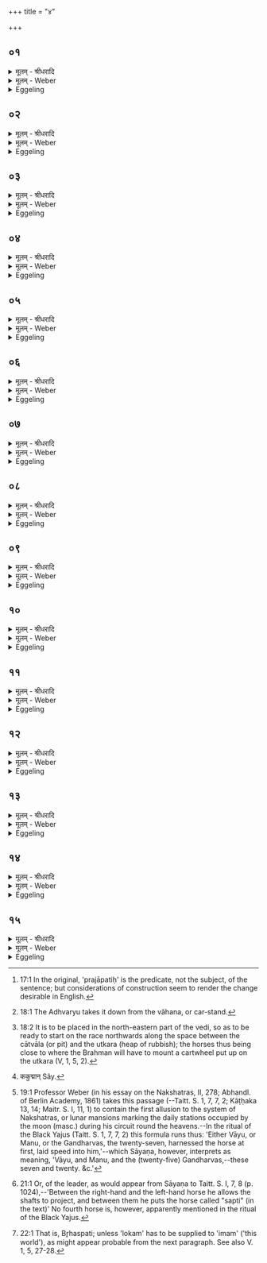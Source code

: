 +++
title = "४"

+++


##  ०१
<details><summary>मूलम् - श्रीधरादि</summary>

तं वै मा᳘ध्यन्दिने स᳘वने ऽभि᳘षिञ्चति॥  
मा᳘ध्यन्दिने स᳘वन ऽआजिं᳘ धावन्त्येष वै᳘ प्रजा᳘पतिर्य᳘ एष᳘ यज्ञ᳘स्ताय᳘ते य᳘स्मादिमाः᳘ प्रजाः प्र᳘जाता ऽएत᳘म्वेवा᳘प्येतर्ह्य᳘नु प्र᳘जायन्ते त᳘न्मध्यत᳘ ऽए᳘वैत᳘त्प्रजा᳘पतिमु᳘ज्जयति॥
</details>

<details><summary>मूलम् - Weber</summary>

तं वै मा᳘ध्यन्दिने स᳘वने ऽभि᳘षिञ्चति॥  
मा᳘ध्यन्दिने स᳘वन आजिं᳘ धावन्त्येष वै᳘ प्रजा᳘पतिर्य᳘ एष᳘ यज्ञ᳘स्ताय᳘ते य᳘स्मादिमाः᳘ प्रजाः प्र᳘जाता एत᳘म्वेवा᳘प्येतर्ह्य᳘नु प्र᳘जायन्ते त᳘न्मध्यत᳘ एॗवैत᳘त्प्रजा᳘पतिमु᳘ज्जयति॥
</details>

<details><summary>Eggeling</summary>

1. At the midday Soma-feast he consecrates (the Sacrificer) by sprinkling; and at the midday Soma-feast they run a race; for, verily, Prajāpati is that sacrifice [^egg_58] which is here performed, and from which these creatures have been produced,--and indeed, they are even now produced after this one: thus he thereby wins Prajāpati in the very centre (of the sacrifice).

[^egg_58]: 17:1 In the original, 'prajāpatiḥ' is the predicate, not the subject, of the sentence; but considerations of construction seem to render the change desirable in English.
</details>

##  ०२
<details><summary>मूलम् - श्रीधरादि</summary>

(त्य᳘) अ᳘गृहीते माहेन्द्रे᳘॥  
(न्द्र᳘ ऽ) एष वा ऽइ᳘न्द्रस्य नि᳘ष्केवल्यो ग्र᳘हो य᳘न्माहेन्द्रो᳘ ऽप्यस्यैतन्नि᳘ष्केव᳘ल्यमेव[[!!]] स्तोत्रं नि᳘ष्केवल्यᳫँ᳭ शस्त्रमि᳘न्द्रो वै य᳘जमानस्त᳘देनᳫँ᳭ स्व᳘ ऽए᳘वाय᳘तने ऽभि᳘षिञ्चति त᳘स्माद᳘गृहीते माहेन्द्रे᳘[[!!]]॥
</details>

<details><summary>मूलम् - Weber</summary>

अ᳘गृहीते माहेन्द्रे᳟॥  
एष वा इ᳘न्द्रस्य नि᳘ष्केवल्यो ग्र᳘हो य᳘न्माहेन्द्रो᳘ ऽप्यस्यैतन्नि᳘ष्केवल्यमेव᳘ स्तोत्रं नि᳘ष्केवल्यं शस्त्रमि᳘न्द्रो वै य᳘जमानस्त᳘देनᳫं स्व᳘ एॗवाय᳘तने ऽभि᳘षिञ्चति त᳘स्मादगृहीते मा᳘हेन्द्रे॥
</details>

<details><summary>Eggeling</summary>

2. The Māhendra cup being not yet drawn,--for

that, the Māhendra, is Indra's special (nishkevalya) cup, and so also are his that Nishkevalya-stotra and Nishkevalya-śastra; and the Sacrificer is Indra: thus he consecrates him at his own dwelling-place. Hence, the Māhendra cup being not yet drawn,--
</details>

##  ०३
<details><summary>मूलम् - श्रीधरादि</summary>

(न्द्रे᳘ ऽथ) अ᳘थ र᳘थमुपा᳘वहरति॥  
(ती᳘न्द्र) इ᳘न्द्रस्य व्व᳘ज्रो ऽसी᳘ति व्व᳘ज्रो वै र᳘थ ऽइ᳘न्द्रो वै य᳘जमानस्त᳘स्मादाहे᳘न्द्रस्य व्व᳘ज्रो ऽसी᳘ति व्वाजसा इ᳘ति व्वाजसा हि र᳘थस्त्व᳘या ऽयं व्वा᳘जᳫँ᳭ सेदित्य᳘न्नं वै व्वा᳘जस्त्व᳘या ऽयम᳘न्नमु᳘ज्जयत्वि᳘त्ये᳘वैत᳘दाह॥
</details>

<details><summary>मूलम् - Weber</summary>

अ᳘थ र᳘थमुपा᳘वहरति॥  
इ᳘न्द्रस्य व᳘ज्रो ऽसी᳘ति व᳘ज्रो वै र᳘थ इ᳘न्द्रो वै य᳘जमानस्त᳘स्मादाहे᳘न्द्रस्य व᳘ज्रो ऽसी᳘ति वाजसा इ᳘ति वाजसा हि र᳘थस्त्व᳘यायं वा᳘जᳫं सेदित्य᳘न्नं वै वा᳘जस्त्व᳘यायम᳘न्नमु᳘ज्जयत्वि᳘त्येॗवैत᳘दाह॥
</details>

<details><summary>Eggeling</summary>

3. He takes down the chariot [^egg_59], with (Vāj. S. IX, 5), 'Thou art Indra's thunderbolt;' for the chariot is indeed a thunderbolt, and the sacrificer is Indra: therefore he says, 'Thou art Indra's thunderbolt;'--'a winner of wealth,' for the chariot is indeed a winner of wealth;--'May this one win wealth by thee!'--wealth means food: 'may this one gain food by thee,' is what he thereby says.

[^egg_59]: 18:1 The Adhvaryu takes it down from the vāhana, or car-stand.
</details>

##  ०४
<details><summary>मूलम् - श्रीधरादि</summary>

तं᳘ धूर्गृहीत᳘मन्तर्व्वे᳘द्यभ्य᳘ववर्तयति[[!!]]॥  
व्वा᳘जस्य नु᳘ प्रसवे᳘ मात᳘रं महीमित्य᳘न्नं वै व्वाजो᳘ ऽन्नस्य नु᳘ प्रसवे᳘ मात᳘रं महीमि᳘त्ये᳘वैत᳘दाहा᳘दितिं ना᳘म व्व᳘चसा करामह ऽइ᳘तीयं वै᳘ पृथिव्य᳘दितिस्त᳘स्मादाहा᳘दितिं ना᳘म व्व᳘चसा करामह ऽइ᳘ति य᳘स्यामिदं व्वि᳘श्वं भु᳘वनमाविवेशे᳘त्यस्या᳘ᳫँ᳘ हीदᳫँ᳭ स᳘र्वं भु᳘वनमा᳘विष्टं त᳘स्यां नो देवः᳘ सविता ध᳘र्म साविषदि᳘ति त᳘स्यां नो देवः᳘ सविता य᳘जमानᳫँ᳭ सुवतामि᳘त्ये᳘वैत᳘दाह॥
</details>

<details><summary>मूलम् - Weber</summary>

तं᳘ धूर्गृहीत᳘मन्तर्वेद्य᳘भ्य᳘ववर्तयति॥  
वा᳘जस्य नु᳘ प्रसवे᳘ मात᳘रम् महीमित्य᳘न्नं वै वाजो᳘ ऽन्नस्य नु᳘ प्रसवे᳘ मात᳘रम् महीमि᳘त्येॗवैत᳘दाहा᳘दितिं ना᳘म व᳘चसा करामहा इ᳘तीयं वै᳘ पृथिव्य᳘दितिस्त᳘स्मादाहा᳘दितिं ना᳘म व᳘चसा करामह इ᳘ति य᳘स्यामिदं वि᳘श्वम् भु᳘वनमाविवेशे᳘त्यस्याॗᳫंॗ हीदᳫं स᳘र्वम् भु᳘वनमा᳘विष्टं त᳘स्यां नो देवः᳘ सविता ध᳘र्म साविषदि᳘ति त᳘स्यां नो देवः᳘ सविता य᳘जमानᳫं सवतामि᳘त्येॗवैत᳘दाह॥
</details>

<details><summary>Eggeling</summary>

4. That chariot, seized by the pole, he turns (from left to right) so as to make it stand inside the vedi [^egg_60], with, 'In the winning of wealth, the great Mother'--wealth means food: 'in the winning of food, the great Mother'--is what he thereby says;--'Aditi by name, we praise with speech;' now Aditi is this earth: therefore he says, 'Aditi by name, we praise with speech,'--'whereon all this being hath settled;' for indeed thereon all being here is settled;--'thereon may the divine Savitr̥ prosper our stay!' whereby he means to say, 'thereon may the divine Savitr̥ prosper our Sacrificer!'

[^egg_60]: 18:2 It is to be placed in the north-eastern part of the vedi, so as to be ready to start on the race northwards along the space between the cātvāla (or pit) and the utkara (heap of rubbish); the horses thus being close to where the Brahman will have to mount a cartwheel put up on the utkara (V, 1, 5, 2).
</details>

##  ०५
<details><summary>मूलम् - श्रीधरादि</summary>

(हा) अथा᳘श्वानद्भि᳘र᳘भ्युक्षति॥  
स्न᳘पनायाभ्यवनीय᳘मानान्त्स्नपिता᳘न्वोदा᳘नीतानद्भ्यो᳘ ह वा ज़्अ᳘ग्रे ऽश्वः स᳘म्बभूव᳘ सो ऽद्भ्यः᳘ सम्भ᳘वन्न᳘ सर्व्वः स᳘मभवद᳘सर्व्वो हि वै᳘ सम᳘भवत्त᳘स्मान्न स᳘र्वैः पद्भिः प्र᳘तितिष्ठत्ये᳘कैकमेव पा᳘दमुद᳘च्य तिष्ठति तद्य᳘दे᳘वास्या᳘त्राप्स्व᳘हीयत ते᳘नै᳘वैनमेतत्स᳘मर्द्धयति[[!!]] कृत्स्नं᳘ करोति त᳘स्माद᳘श्वानद्भि᳘र᳘भ्युक्षति स्न᳘पनायाभ्यवनीय᳘मानान्त्स्नपिता᳘न्वोदा᳘नीता᳘न्॥
</details>

<details><summary>मूलम् - Weber</summary>

अथा᳘श्वानद्भि᳘रॗभ्युक्षति॥  
स्न᳘पनायाभ्यवनीय᳘मानान्त्स्नपिता᳘न्वोदा᳘नीतानद्भ्यो᳘ ह वा अ᳘ग्रे ऽश्वः स᳘म्बभूवॗ सो ऽद्भ्यः᳘ सम्भ᳘वन्न᳘सर्वः स᳘मभवद᳘सर्वो हि वै᳘ सम᳘भवत्त᳘स्मान्न स᳘र्वैः पद्भिः प्र᳘तितिष्ठत्ये᳘कैकमेव पा᳘दमुद᳘च्य तिष्ठति तद्य᳘देॗवास्या᳘त्राप्स्व᳘हीयत ते᳘नैवैन᳘मेतत्स᳘मर्धयति कृत्स्नं᳘ करोति त᳘स्माद᳘श्वानद्भि᳘रॗभ्युक्षति स्न᳘पनायाभ्यवनीय᳘मानान्त्स्नपिता᳘न्वोदा᳘नीतान्॥
</details>

<details><summary>Eggeling</summary>

5. He then sprinkles the horses with water, either when being led down to be watered, or when brought

up after being watered. Now in the beginning the horse was produced from the water; while being produced from the water, it was produced incomplete, for it was indeed produced incomplete: hence it does not stand on all its feet, but it stands lifting one foot on each side. Thus what then was left behind of it in the water, therewith he now completes it, and makes it whole: therefore he sprinkles the horses with water, either when being led down to be watered, or when brought up after being watered.
</details>

##  ०६
<details><summary>मूलम् - श्रीधरादि</summary>

(न्त्सो) सो᳘ ऽभ्युक्षति॥  
(त्य᳘) अ᳘प्स्वन्त᳘रमृ᳘तमप्सु᳘[[!!]] भेषज᳘मपा᳘मुत प्र᳘शस्तिष्व᳘श्वा भ᳘वत व्वाजि᳘न ऽइ᳘त्यनेना᳘पि दे᳘वीरापो यो᳘ व ऊर्मिः प्र᳘तूर्तिः ककु᳘न्मान्वाजसास्ते᳘नायं व्वा᳘जᳫँ᳭ सेदित्य᳘न्नं वै व्वाजस्ते᳘नायम᳘न्नमु᳘ज्जयत्वि᳘त्ये᳘वैत᳘दाह॥
</details>

<details><summary>मूलम् - Weber</summary>

सो ऽभ्युक्षति॥  
अप्स्व᳘न्त᳘रमृ᳘तमप्सु᳘ भेषज᳘मपा᳘मुत प्र᳘शस्तिष्व᳘श्वा भ᳘वत वाजि᳘न इ᳘त्यनेना᳘पि दे᳘वीरापो यो᳘ व ऊर्मिः प्र᳘तूर्तिः ककुन्मान्वाजसास्ते᳘नायं [^wbr_1] वा᳘जᳫं सेदित्य᳘न्नं वै वाजस्ते᳘नायम᳘न्नमु᳘ज्जयत्वि᳘त्येॗवैत᳘दाह॥  

[^wbr_1]: ककुद्मान् Sây.
</details>

<details><summary>Eggeling</summary>

6. He sprinkles them, with (Vāj. S. .IX, 6), 'Within the waters is ambrosia, in the waters is medicine: at the praises of the waters may ye wax strong, ye horses!' And with this also, 'O divine waters, what rushing, high-peaked, wealth-winning wave ye have, therewith may this one win wealth!' wealth is food: he thus says, 'May he thereby gain food!'
</details>

##  ०७
<details><summary>मूलम् - श्रीधरादि</summary>

(हा᳘) अ᳘थ र᳘थं यु᳘नक्ति॥  
स᳘ दक्षिणायुग्य᳘मेवा᳘ग्रे युनक्ति सव्यायुग्यं वा ऽअ᳘ग्रे मानुषे᳘ ऽथैवं᳘ देवत्रा[[!!]]॥
</details>

<details><summary>मूलम् - Weber</summary>

अ᳘थ र᳘थं युनक्ति॥  
स᳘ दक्षिणायुग्य᳘मेवा᳘ग्रे युनक्ति सव्यायुग्यं वा अ᳘ग्रे मानुषे᳘ ऽथैवं᳘ देवत्रा᳟॥
</details>

<details><summary>Eggeling</summary>

7. He then yokes (the team of) the chariot. The right horse he yokes (puts to) first; for in human (practice) they indeed put to the left horse first, but with the gods in this way.
</details>

##  ०८
<details><summary>मूलम् - श्रीधरादि</summary>

स᳘ युनक्ति॥  
व्वा᳘तो वा म᳘नो वे᳘ति न वै व्वा᳘तात्कि᳘ञ्चना᳘शीयो ऽस्ति न म᳘नसः कि᳘ञ्चना᳘शीयो ऽस्ति त᳘स्मादाह व्वा᳘तो वा म᳘नो वे᳘ति गन्धर्व्वाः सप्त᳘विᳫँ᳭शतिः॥ ते ऽअग्रे᳘ ऽश्वमयुञ्जन्नि᳘ति गन्धर्व्वा᳘ ह वा ऽअग्रे᳘ ऽश्वं युयुजुस्तद्ये ऽग्रे᳘ ऽश्वम᳘युजंस्ते᳘ त्वा युञ्जन्त्वि᳘त्ये᳘वैत᳘दाह ते᳘ ऽअस्मिञ्जवमा᳘दधुरि᳘ति त᳘द्ये ऽस्मिञ्जवमा᳘दधुस्ते[[!!]] त्व᳘यि जवमा᳘दधत्वि᳘त्ये᳘वैत᳘दाह॥
</details>

<details><summary>मूलम् - Weber</summary>

स᳘ युनक्ति॥  
वा᳘तो वा म᳘नो वे᳘ति न वै वा᳘तात्कि᳘म् चना᳘शीयो ऽस्ति न म᳘नसः किं᳘ चना᳘शीयो ऽस्ति त᳘स्मादाह वा᳘तो वा म᳘नो वे᳘ति गन्धर्वाः᳘ सप्त᳘विंशतिस्ते ऽग्रे᳘ ऽश्वमयुञ्जन्नि᳘ति गन्धर्वा᳘ ह वा अग्रे᳘ ऽश्वं युयुजुस्तद्ये ऽग्रे᳘ ऽश्वम᳘युञ्जंस्ते᳘ त्वा युञ्जन्त्वि᳘त्येॗवैत᳘दाह ते᳘ अस्मिन्जवमा᳘दधुरि᳘ति तॗद्ये ऽस्मिन्जव᳘मादधुस्ते त्व᳘यि जवमा᳘दधत्वि᳘त्येॗवैत᳘दाह॥
</details>

<details><summary>Eggeling</summary>

8. He yokes it, with (Vāj. S. IX, 7), Either the wind, or thought--'for there is nothing swifter than the wind, and nothing swifter than thought:' therefore he says, 'Either the wind, or thought;--'(or) the seven and twenty Gandharvas [^egg_61],

[^egg_61]: 19:1 Professor Weber (in his essay on the Nakshatras, II, 278; Abhandl. of Berlin Academy, 1861) takes this passage (--Taitt. S. 1, 7, 7, 2; Kāṭḥaka 13, 14; Maitr. S. I, 11, 1) to contain the first allusion to the system of Nakshatras, or lunar mansions marking the daily stations occupied by the moon (masc.) during his circuit round the heavens.--In the ritual of the Black Yajus (Taitt. S. 1, 7, 7, 2)  this formula runs thus: 'Either Vāyu, or Manu, or the Gandharvas, the twenty-seven, harnessed the horse at first, laid speed into him,'--which Sāyaṇa, however, interprets as meaning, 'Vāyu, and Manu, and the (twenty-five) Gandharvas,--these seven and twenty. &c.'

they yoked the horse at first;' for the Gandharvas indeed yoked the horse at first: 'May they who yoked the horse at first yoke thee!' this he thereby says they;--'laid speed into him,'--he thereby says, 'May they who laid speed into it, lay speed into thee!'
</details>

##  ०९
<details><summary>मूलम् - श्रीधरादि</summary>

(हा᳘) अ᳘थ सव्यायुग्यं᳘ युनक्ति॥  
व्वा᳘तरᳫँ᳭हा भव व्वाजिन्युज्य᳘मान ऽइ᳘ति व्वा᳘तजवो भव व्वाजिन्युज्य᳘मान ऽइ᳘त्ये᳘वैत᳘दाहे᳘न्द्रस्येव द᳘क्षिणः श्रि᳘यैधी᳘ति यथे᳘न्द्रस्य द᳘क्षिणः श्रि᳘यैवं य᳘जमानस्य श्रि᳘यैधी᳘त्ये᳘वैत᳘दाह युञ्ज᳘न्तु त्वा मरु᳘तो व्विश्व᳘वेदस इ᳘ति युञ्ज᳘न्तु त्वा देवा इ᳘त्ये᳘वैत᳘दाहा᳘ ते त्व᳘ष्टा पत्सु᳘ जवं᳘ दधात्वि᳘ति ना᳘त्र तिरो᳘हितमिवास्त्य᳘थ दक्षिणाप्रष्टिं᳘ युनक्ति सव्याप्रष्टिं वा ऽअ᳘ग्रे मानुषे᳘ ऽथैवं᳘ देवत्रा[[!!]]॥
</details>

<details><summary>मूलम् - Weber</summary>

अ᳘थ सव्यायुग्यं᳘ युनक्ति॥  
वा᳘तरंहा भववाजिन्युज्य᳘मान इ᳘ति वा᳘तजवो भव वाजिन्युज्य᳘मान इ᳘त्येॗवैत᳘दाहे᳘न्द्रस्येव द᳘क्षिणः श्रिॗयैधी᳘ति यथे᳘न्द्रस्य द᳘क्षिणः श्रिॗयैवं य᳘जमानस्य श्रिॗयैधी᳘त्येॗवैत᳘दाह युञ्ज᳘न्तु त्वा मरु᳘तो विश्व᳘वेदस इ᳘ति युञ्ज᳘न्तु त्वा देवा इ᳘त्येॗवैत᳘दाह ते त्व᳘ष्टा पत्सु᳘ जवं दधात्वि᳘ति ना᳘त्र तिरो᳘हितमिवास्त्य᳘थ दक्षिणाप्रष्टिं᳘ युनक्ति सव्याप्रष्टिं वा अ᳘ग्रे मानुषे᳘ ऽथैवं᳘ देवत्रा᳟॥
</details>

<details><summary>Eggeling</summary>

9. He then yokes the left horse, with (Vāj. S. IX, 8), 'Become thou swift as the wind, O courser, being yoked!'--thereby he says, 'Become quick as the wind, O courser, being yoked;'--'be thou as Indra's right (steed) in beauty!'--he thereby says, 'Even as Indra's right (steed) for beauty, so be thou that of the sacrificer for beauty!'--'May the all-knowing Maruts yoke thee!' he thereby says, 'may gods yoke thee!'--'May Tvashṭr̥ lay speed into thy feet!' in this there is nothing obscure. He then yokes the right side-horse; for in human (practice) they indeed yoke the left side-horse first, but with the gods in this way.
</details>

##  १०
<details><summary>मूलम् - श्रीधरादि</summary>

स᳘ युनक्ति॥  
जवो य᳘स्ते व्वाजिन्नि᳘हितो गु᳘हा यः᳘ श्येने प᳘रीत्तो ऽअ᳘चरच्च व्वा᳘त ऽइ᳘ति जवो य᳘स्ते व्वाजिन्न᳘प्यन्य᳘त्रापनि᳘हितस्ते᳘न न ऽइमं᳘ यज्ञं᳘ प्रजा᳘पतिमु᳘ज्जये᳘त्ये᳘वैत᳘दाह ते᳘न नो व्वाजिन्ब᳘लवान्ब᳘लेन व्वाजजि᳘च्च भ᳘व स᳘मने च पारयिष्णुरित्य᳘न्नं वै व्वा᳘जो ऽन्नजि᳘च्च न ऽए᳘ध्यस्मिं᳘श्च नो यज्ञे᳘ देवसमन᳘ ऽइमं᳘ यज्ञं᳘ प्रजा᳘पतिमु᳘ज्जये᳘त्ये᳘वैत᳘दाह॥
</details>

<details><summary>मूलम् - Weber</summary>

स᳘ युनक्ति॥  
जवो य᳘स्ते वाजिन्नि᳘हितो गु᳘हा यः᳘ श्येने प᳘रीत्तो अ᳘चरच्च वा᳘त इ᳘ति जवो य᳘स्ते बाजिन्न᳘प्यन्य᳘त्राषनि᳘हितस्ते᳘न न इमं᳘ यज्ञ᳘म् प्रजा᳘पतिमु᳘ज्जये᳘त्येॗवैत᳘दाह ते᳘न नो वाजिन्ब᳘लवान्ब᳘लेन वाजजि᳘च्च भ᳘व स᳘मने च पारयिष्णुरित्य᳘न्नं वै वा᳘जो ऽन्नजि᳘च्च न ए᳘ध्यस्मिं᳘श्च नो यज्ञे᳘ देवसमन᳘ इमं᳘ यज्ञ᳘म् प्रजा᳘पतिमु᳘ज्जये᳘त्येॗवैतदाह॥
</details>

<details><summary>Eggeling</summary>

10. He yokes it, with (Vāj. S. IX, 9), 'What speed hath been secretly laid into thee, O courser, and what (speed), bestowed on the eagle, went along in the wind;'--he thereby says, 'what speed of thine, O courser, is hidden away even elsewhere, therewith win this our sacrifice, Prajāpati!'--'with that strength be thou strong and wealth-winning for us, O courser, and victorious at the gathering!'--wealth means food: he thus means to say, 'And be thou a food-winner for us at this our

sacrifice, at the gathering of the gods win thou this sacrifice, Prajāpati!'
</details>

##  ११
<details><summary>मूलम् - श्रीधरादि</summary>

ते वा᳘ ऽएत᳘ ऽएव त्र᳘यो युक्ता᳘ भवन्ति॥  
त्रिवृद्धि᳘ देवा᳘नां तद्धि᳘ देवत्रा᳘ ऽधिप्रष्टियुग एव᳘ चतुर्थो᳘ ऽन्वेति मानुषो हि स तं य᳘त्र दास्यन्भवति[[!!]] त᳘च्चतुर्थ᳘मुपयु᳘ज्य ददाति त᳘स्मादपी᳘तरस्मिन्यज्ञ᳘ ऽएत᳘ ऽएव त्र᳘यो युक्ता᳘ भवन्ति त्रिवृद्धि᳘ देवा᳘नां तद्धि᳘ देवत्रा᳘ ऽधिप्रष्टियुग एव᳘ चतुर्थो᳘ ऽन्वेति मानुषो हि स तं य᳘त्र दास्यन्भ᳘वति त᳘च्चतुर्थ᳘मुपयु᳘ज्य ददाति॥
</details>

<details><summary>मूलम् - Weber</summary>

ते वा᳘ एत᳘ एव त्र᳘यो युक्ता᳘ भवन्ति॥  
त्रिवृद्धि᳘ देवा᳘नां तद्धि᳘ देवत्रा᳘धिप्रष्टियुग एव᳘ चतुर्थो᳘ ऽन्वेति मानुषा हि स तं य᳘त्र दास्यन्भ᳘वति त᳘च्चतुर्थ᳘मुपयु᳘ज्य ददाति त᳘स्मादपी᳘तरस्मिन्यज्ञ᳘ एत᳘ एव त्र᳘यो युक्ता᳘ भवन्ति त्रिवृद्धि᳘ देवा᳘नां तद्धि᳘ देवत्रा᳘धिप्रष्टियुग एव᳘ चतुर्थो᳘ ऽन्वेति मानुषो हि स तं य᳘त्र दास्यन्भ᳘वति त᳘च्चतुर्थ᳘मुपयु᳘ज्य ददाति॥
</details>

<details><summary>Eggeling</summary>

11. Now only those three (horses) are yoked, for what is threefold belongs to the gods, and this (sacrifice is) with the gods. Alongside the yoke (laid) on the side-horse [^egg_62] goes a fourth (horse), for that one is human. When he is about to give that (chariot to the Adhvaryu), he gives it after yoking the fourth (horse) thereto. Hence also at any other sacrifice only those three (horses) are yoked; for what is threefold belongs to the gods, and this (sacrifice is) with the gods. Alongside the yoke of the side-horse goes a fourth (horse), for that one is human. When he is about to give that (chariot) away, he gives it after yoking the fourth (horse) thereto.

[^egg_62]: 21:1 Or, of the leader, as would appear from Sāyaṇa to Taitt. S. I, 7, 8 (p. 1024),--'Between the right-hand and the left-hand horse he allows the shafts to project, and between them he puts the horse called "sapti" (in the text)' No fourth horse is, however, apparently mentioned in the ritual of the Black Yajus.
</details>

##  १२
<details><summary>मूलम् - श्रीधरादि</summary>

(त्य᳘) अ᳘थ बार्हस्पत्यं᳘ चरुं᳘ नैवार᳘ᳫँ᳘ सप्त᳘दशशरावं नि᳘र्व्वपति॥ 
(त्य᳘) अ᳘न्नं वा᳘ ऽएष उ᳘ज्जयति यो᳘ व्वाजपे᳘येन य᳘जते ऽन्नपे᳘यᳫँ᳭ ह वै ना᳘मैतद्य᳘द्वाजपे᳘यं तद्य᳘दे᳘वैतद᳘न्नमुद᳘जैषीत्त᳘दे᳘वास्मा ऽएत᳘त्करोति॥
</details>

<details><summary>मूलम् - Weber</summary>

अ᳘थ भार्हस्पत्यं᳘ चरु᳘म् नैवार᳘ᳫं᳘ सप्त᳘दशशरावं नि᳘र्वपति अ᳘न्नं वा᳘ एष उ᳘ज्जयति यो᳘ वाजपे᳘येन य᳘जते ऽन्नपे᳘यᳫं ह वै ना᳘मैतद्य᳘द्वाजपे᳘यं तद्य᳘देॗवैतद᳘न्नमुद᳘जैषीत्त᳘देॗवास्मा एत᳘त्करोति॥
</details>

<details><summary>Eggeling</summary>

12. He now takes out material for a wild-rice pap of seventeen plates for Br̥haspati; for he who offers the Vājapeya wins food,--vāja-peya being doubtless the same as anna-peya (food and drink): thus whatever food he has thereby won, that he now prepares for him.
</details>

##  १३
<details><summary>मूलम् - श्रीधरादि</summary>

(त्य᳘) अ᳘थ य᳘द्बार्हस्पत्यो भ᳘वति॥  
बृ᳘हस्प᳘ति᳘र्ह्येतम᳘ग्र ऽउद᳘जयत्त᳘स्माद्बार्हस्पत्यो᳘ भवति॥
</details>

<details><summary>मूलम् - Weber</summary>

अ᳘थ य᳘द्बार्हस्पत्यो भ᳘वति॥  
बृ᳘हस्प᳘तिॗर्ह्येतम᳘ग्र उद᳘जयत्त᳘स्माद्बार्हस्पत्यो᳘ भवति॥
</details>

<details><summary>Eggeling</summary>

13. And as to why it belongs to Br̥haspati:--Br̥haspati won it in the beginning, therefore it belongs to Br̥haspati.
</details>

##  १४
<details><summary>मूलम् - श्रीधरादि</summary>

(त्य᳘) अ᳘थ य᳘न्नैवारो भ᳘वति॥  
ब्र᳘ह्म वै बृ᳘हस्प᳘तिरेते वै ब्र᳘ह्मणा पच्यन्ते य᳘न्नीवा᳘रास्त᳘स्मान्नैवारो᳘ भवति सप्त᳘दशशरावो भवति सप्तदशो वै᳘ प्रजा᳘पतिस्त᳘त्प्रजा᳘पतिमु᳘ज्जयति॥
</details>

<details><summary>मूलम् - Weber</summary>

अ᳘थ य᳘न्नैवारो भ᳘वति॥  
ब्र᳘ह्म वै बृ᳘हस्प᳘तिरेते वै ब्र᳘ह्मणा पच्यन्ते य᳘न्नीवा᳘रास्त᳘स्मान्नैवारो᳘ भवति सप्त᳘दशशरावो भवति सप्तदशो वै᳘ प्रजा᳘पतिस्त᳘त्प्रजा᳘पतिमु᳘ज्जयति॥
</details>

<details><summary>Eggeling</summary>

14. And why it is prepared of wild rice:--Br̥haspati is the Brahman (priesthood), and those wild-rice grains are cooked with the Brahman (prayer),--therefore it is of wild rice. It is one of seventeen plates,

because Prajāpati is seventeenfold: he thus wins Prajāpati.
</details>

##  १५
<details><summary>मूलम् - श्रीधरादि</summary>

तम᳘श्वान᳘वघ्रापयति॥  
व्वा᳘जिन इ᳘ति व्वाजि᳘नो ह्य᳘श्वास्त᳘स्मादाह व्वा᳘जिन इ᳘ति व्वाजजित इत्य᳘न्नं वै व्वा᳘जो ऽन्नजित ऽइ᳘त्ये᳘वैत᳘दाह व्वा᳘जᳫँ᳭ सरिष्य᳘न्त ऽइ᳘त्याजिᳫँ᳭ हि᳘ सरिष्य᳘न्तो भ᳘वन्ति बृ᳘हस्प᳘तेर्भागम᳘वजिघ्रते᳘ति बृ᳘हस्प᳘ते᳘र्ह्येष᳘ भागो भ᳘वति त᳘स्मादाह बृ᳘हस्प᳘तेर्भागम᳘वजिघ्रते᳘ति तद्यद᳘श्वानवघ्राप᳘यतीममु᳘ज्जयानी᳘ति त᳘स्माद्वा ऽअ᳘श्वान᳘वघ्रापयति॥
</details>
<details><summary>मूलम् - Weber</summary>

तम᳘श्वान᳘वघ्रापयति॥  
वा᳘जिन इ᳘ति वाजि᳘नो ह्य᳘श्वास्त᳘स्मादाह वा᳘जिन इ᳘ति वाजजित इत्य᳘न्नं वै वा᳘जो ऽन्नजित इ᳘त्येॗवैत᳘दाह वा᳘जᳫं सरिष्य᳘न्त इ᳘त्याजिᳫं हि᳘ सरिष्य᳘न्तो भ᳘वन्ति बृ᳘हस्प᳘तेर्भागम᳘वजिघ्रते᳘ति बृ᳘हस्प᳘तेॗर्ह्येष᳘ भागो भ᳘वति त᳘स्मादाह बृ᳘हस्प᳘तेर्भागम᳘वजिघ्रते᳘ति तद्यद᳘श्वानवघ्राप᳘यतीममु᳘ज्जयानी᳘ति त᳘स्माद्वा अ᳘श्वान᳘वघ्रापयति॥
</details>

<details><summary>Eggeling</summary>

15. He makes the horses smell it, with 'Ye coursers--;' for horses are coursers (vājin): therefore he says, 'Ye coursers,'--'wealth-winners,'--wealth is food: 'food-winners' he thereby says;--'starting upon the course;' for they are about to run a race;--'smell ye Br̥haspati's portion!' for this indeed is Br̥haspati's portion: therefore he says, 'smell ye Br̥haspati's portion!' And why he makes the horses smell it: he thinks, 'may I win Him [^egg_63]!' therefore he makes the horses smell it.

[^egg_63]: 22:1 That is, Br̥haspati; unless 'lokam' has to be supplied to 'imam' ('this world'), as might appear probable from the next paragraph. See also V. 1, 5, 27-28.
</details>

